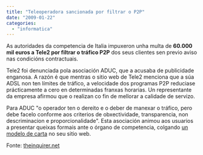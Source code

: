 ```yaml
---
title: "Teleoperadora sancionada por filtrar o P2P"
date: "2009-01-22"
categories: 
  - "informatica"
---
```


As autoridades da competencia de Italia impuxeron unha multa de **60.000 mil euros a Tele2 por filtrar o tráfico P2P** dos seus clientes sen previo aviso nas condicións contractuais.

Tele2 foi denunciada pola asociación ADUC, que a acusaba de publicidade enganosa. A razón é que mentras o sitio web de Tele2 menciona que a súa ADSL non ten límites de tráfico, a velocidade dos programas P2P reduciase prácticamente a cero en determinadas franxas horarias. Un representante da empresa afirmou que o realizan co fin de mellorar a calidade de servizo.

Para ADUC "o operador ten o dereito e o deber de manexar o tráfico, pero debe facelo conforme aos criterios de obxectividade, transparencia, non descriminacion e proporcionalidade". Esta asociación animou aos usuarios a presentar queixas formais ante o órgano de competencia, colgando [un modelo de carta](http://translate.google.es/translate?u=http%3A%2F%2Fwww.aduc.it%2Fdyn%2Fsosonline%2Fmodulistica%2Fmodu_mostra.php%3FScheda%3D205978&sl=it&tl=es&hl=es&ie=UTF-8) no seu sitio web.

Fonte: [theinquirer.net](http://www.theinquirer.net/inquirer/news/572/1050572/tele2-throttled-p2p-traffic)
